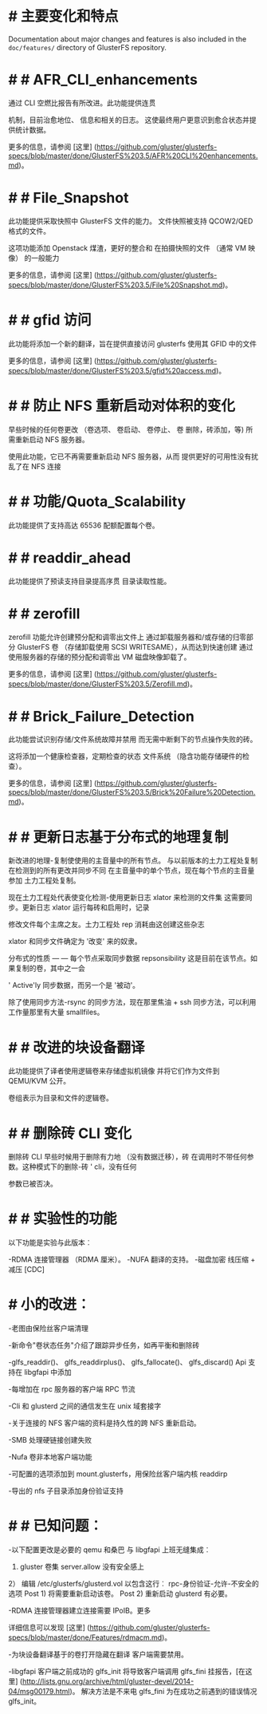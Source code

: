 # # 主要变化和特点

Documentation about major changes and features is also included in the `doc/features/` directory of GlusterFS repository.

# # # AFR_CLI_enhancements

通过 CLI 空燃比报告有所改进。此功能提供连贯

机制，目前治愈地位、 信息和相关的日志。
这使最终用户更意识到愈合状态并提供统计数据。

更多的信息，请参阅 [这里] (https://github.com/gluster/glusterfs-specs/blob/master/done/GlusterFS%203.5/AFR%20CLI%20enhancements.md)。

# # # File_Snapshot

此功能提供采取快照中 GlusterFS 文件的能力。
文件快照被支持 QCOW2/QED 格式的文件。

这项功能添加 Openstack 煤渣，更好的整合和
在拍摄快照的文件 （通常 VM 映像） 的一般能力

更多的信息，请参阅 [这里] (https://github.com/gluster/glusterfs-specs/blob/master/done/GlusterFS%203.5/File%20Snapshot.md)。

# # # gfid 访问

此功能将添加一个新的翻译，旨在提供直接访问
glusterfs 使用其 GFID 中的文件

更多的信息，请参阅 [这里] (https://github.com/gluster/glusterfs-specs/blob/master/done/GlusterFS%203.5/gfid%20access.md)。

# # # 防止 NFS 重新启动对体积的变化
早些时候的任何卷更改 （卷选项、 卷启动、 卷停止、 卷
删除，砖添加，等) 所需重新启动 NFS 服务器。

使用此功能，它已不再需要重新启动 NFS 服务器，从而
提供更好的可用性没有扰乱了在 NFS 连接

# # # 功能/Quota_Scalability

此功能提供了支持高达 65536 配额配置每个卷。

# # # readdir_ahead

此功能提供了预读支持目录提高序贯
目录读取性能。

# # # zerofill

zerofill 功能允许创建预分配和调零出文件上
通过卸载服务器和/或存储的归零部分 GlusterFS 卷
（存储卸载使用 SCSI WRITESAME），从而达到快速创建
通过使用服务器的存储的预分配和调零出 VM 磁盘映像卸载了。

更多的信息，请参阅 [这里] (https://github.com/gluster/glusterfs-specs/blob/master/done/GlusterFS%203.5/Zerofill.md)。

# # # Brick_Failure_Detection

此功能尝试识别存储/文件系统故障并禁用
而无需中断剩下的节点操作失败的砖。

这将添加一个健康检查器，定期检查的状态
文件系统 （隐含功能存储硬件的检查）。

更多的信息，请参阅 [这里] (https://github.com/gluster/glusterfs-specs/blob/master/done/GlusterFS%203.5/Brick%20Failure%20Detection.md)。

# # # 更新日志基于分布式的地理复制

新改进的地理-复制使使用的主音量中的所有节点。
与以前版本的土力工程处复制在检测到的所有更改并同步不同
在主音量中的单个节点，现在每个节点的主音量参加
土力工程处复制。

现在土力工程处代表使变化检测-使用更新日志 xlator 来检测的文件集
这需要同步。更新日志 xlator 运行每砖和启用时，记录

修改文件每个主席之友。土力工程处 rep 消耗由这创建这些杂志

xlator 和同步文件确定为 '改变' 来的奴隶。

分布式的性质 — — 每个节点采取同步数据 repsonsibility
这是目前在该节点。如果复制的卷，其中之一会

' Active'ly 同步数据，而另一个是 '被动'。

除了使用同步方法-rsync 的同步方法，现在那里焦油 + ssh
同步方法，可以利用工作量那里有大量
smallfiles。

# # # 改进的块设备翻译

此功能提供了译者使用逻辑卷来存储虚拟机镜像
并将它们作为文件到 QEMU/KVM 公开。

卷组表示为目录和文件的逻辑卷。

# # # 删除砖 CLI 变化

删除砖 CLI 早些时候用于删除有力地 （没有数据迁移），砖
在调用时不带任何参数。这种模式下的删除-砖 ' cli，没有任何

参数已被否决。

# # # 实验性的功能

以下功能是实验与此版本︰

-RDMA 连接管理器 （RDMA 厘米）。
-NUFA 翻译的支持。
-磁盘加密
线压缩 + 减压 [CDC]

# # 小的改进︰

-老图由保险丝客户端清理

-新命令"卷状态任务"介绍了跟踪异步任务，如再平衡和删除砖

-glfs_readdir()、 glfs_readdirplus()、 glfs_fallocate()、 glfs_discard() Api 支持在 libgfapi 中添加

-每增加在 rpc 服务器的客户端 RPC 节流

-Cli 和 glusterd 之间的通信发生在 unix 域套接字

-关于连接的 NFS 客户端的资料是持久性的跨 NFS 重新启动。

-SMB 处理硬链接创建失败

-Nufa 卷非本地客户端功能

-可配置的选项添加到 mount.glusterfs，用保险丝客户端内核 readdirp

-导出的 nfs 子目录添加身份验证支持


# # # 已知问题︰
-以下配置更改是必要的 qemu 和桑巴
与 libgfapi 上班无缝集成︰

1) gluster 卷集 <volname>server.allow 没有安全感上

2） 编辑 /etc/glusterfs/glusterd.vol 以包含这行︰
rpc-身份验证-允许-不安全的选项
Post 1) 将需要重新启动该卷。
Post 2) 重新启动 glusterd 有必要。

-RDMA 连接管理器建立连接需要 IPoIB。更多

详细信息可以发现 [这里] (https://github.com/gluster/glusterfs-specs/blob/master/done/Features/rdmacm.md)。


-为块设备翻译基于的卷打开隐藏在翻译
客户端需要禁用。

-libgfapi 客户端之前成功的 glfs_init 将导致客户端调用 glfs_fini
挂报告，[在这里] (http://lists.gnu.org/archive/html/gluster-devel/2014-04/msg00179.html)。
解决方法是不来电 glfs_fini 为在成功之前遇到的错误情况
glfs_init。

